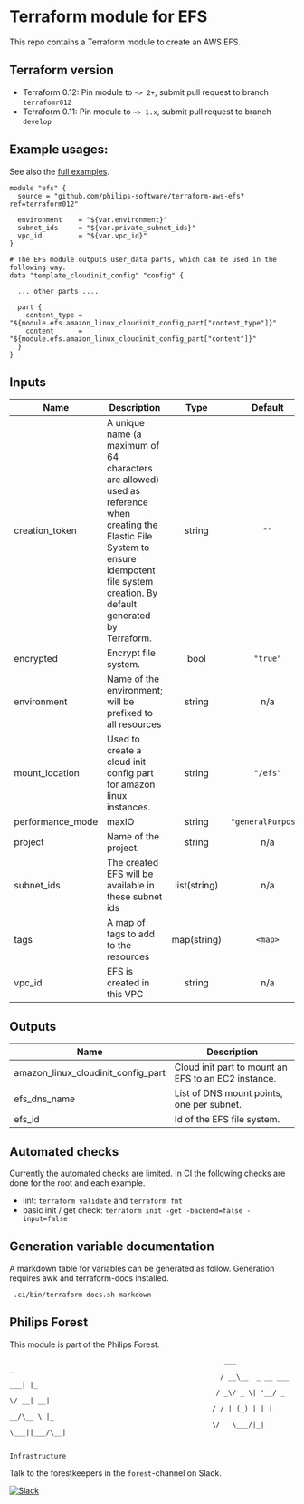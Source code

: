 # Terraform module for EFS

This repo contains a Terraform module to create an AWS EFS.

## Terraform version

- Terraform 0.12: Pin module to `~> 2+`, submit pull request to branch `terrafomr012`
- Terraform 0.11: Pin module to `~> 1.x`, submit pull request to branch `develop`


## Example usages:
See also the [full examples](./examples).

```
module "efs" {
  source = "github.com/philips-software/terraform-aws-efs?ref=terraform012"

  environment    = "${var.environment}"
  subnet_ids     = "${var.private_subnet_ids}"
  vpc_id         = "${var.vpc_id}"
}

# The EFS module outputs user_data parts, which can be used in the following way.
data "template_cloudinit_config" "config" {

  ... other parts ....

  part {
    content_type = "${module.efs.amazon_linux_cloudinit_config_part["content_type"]}"
    content      = "${module.efs.amazon_linux_cloudinit_config_part["content"]}"
  }
}

```

## Inputs

| Name | Description | Type | Default | Required |
|------|-------------|:----:|:-----:|:-----:|
| creation\_token | A unique name (a maximum of 64 characters are allowed) used as reference when creating the Elastic File System to ensure idempotent file system creation. By default generated by Terraform. | string | `""` | no |
| encrypted | Encrypt file system. | bool | `"true"` | no |
| environment | Name of the environment; will be prefixed to all resources | string | n/a | yes |
| mount\_location | Used to create a cloud init config part for amazon linux instances. | string | `"/efs"` | no |
| performance\_mode | maxIO | string | `"generalPurpose"` | no |
| project | Name of the project. | string | n/a | yes |
| subnet\_ids | The created EFS will be available in these subnet ids | list(string) | n/a | yes |
| tags | A map of tags to add to the resources | map(string) | `<map>` | no |
| vpc\_id | EFS is created in this VPC | string | n/a | yes |

## Outputs

| Name | Description |
|------|-------------|
| amazon\_linux\_cloudinit\_config\_part | Cloud init part to mount an EFS to an EC2 instance. |
| efs\_dns\_name | List of DNS mount points, one per subnet. |
| efs\_id | Id of the EFS file system. |


## Automated checks
Currently the automated checks are limited. In CI the following checks are done for the root and each example.
- lint: `terraform validate` and `terraform fmt`
- basic init / get check: `terraform init -get -backend=false -input=false`

## Generation variable documentation
A markdown table for variables can be generated as follow. Generation requires awk and terraform-docs installed.

```
 .ci/bin/terraform-docs.sh markdown
```

## Philips Forest

This module is part of the Philips Forest.

```
                                                     ___                   _
                                                    / __\__  _ __ ___  ___| |_
                                                   / _\/ _ \| '__/ _ \/ __| __|
                                                  / / | (_) | | |  __/\__ \ |_
                                                  \/   \___/|_|  \___||___/\__|  

                                                                 Infrastructure
```

Talk to the forestkeepers in the `forest`-channel on Slack.

[![Slack](https://philips-software-slackin.now.sh/badge.svg)](https://philips-software-slackin.now.sh)

